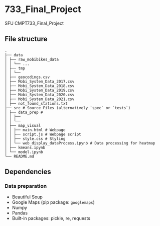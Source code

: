 # 733_Final_Project
SFU CMPT733_Final_Project

## File structure

    .
    ├── data
    │ ├── raw_mobibikes_data
    │ │ └── ...
    │ ├── tmp
    │ │ └──
    │ ├── geocodings.csv
    │ ├── Mobi_System_Data_2017.csv
    │ ├── Mobi_System_Data_2018.csv
    │ ├── Mobi_System_Data_2019.csv
    │ ├── Mobi_System_Data_2020.csv
    │ ├── Mobi_System_Data_2021.csv
    │ ├── not_found_stations.txt
    ├── src # Source Files (alternatively `spec` or `tests`)
    │ ├── data_prep #
    │ │ ├──
    │ │ └──
    │ ├── map_visual
    │ │ ├── main.html # Webpage
    │ │ ├── script.js # Webpage script
    │ │ ├── style.css # Styling
    │ │ └── web_display_dataProcess.ipynb # Data processing for heatmap
    │ ├── kmeans.ipynb
    │ └── model.ipynb
    └── README.md


## Dependencies

### Data preparation
- Beautiful Soup
- Google Maps (pip package: ```googlemaps```)
- Numpy
- Pandas
- Built-in packages: pickle, re, requests
